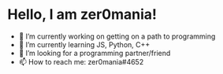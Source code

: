 # Hello, I am **zer0mania**!

- 🔭 I’m currently working on getting on a path to programming
- 🌱 I’m currently learning JS, Python, C++
- 🤔 I’m looking for a programming partner/friend
- 📫 How to reach me: zer0mania#4652
